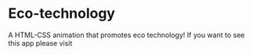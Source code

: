 # Eco-technology
A HTML-CSS animation that promotes eco technology! If you want to see this app please visit 
